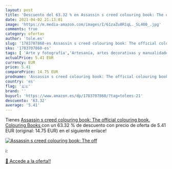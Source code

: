 ```yaml
---
layout: post
title: 'Descuento del 63.32 % en Assassin s creed colouring book: The off'
date: 2021-04-02 21:13:01
image: 'https://m.media-amazon.com/images/I/61zaZu8R1qL._SL400_.jpg'
comments: true
category: ofertas
author: 'tole.es'
slug: '1783707860-es Assassin s creed colouring book: The official colouring...'
sku: '1783707860-es'
tags: [ 'Arte y fotografía','Artesanía, artes decorativas y manualidades','Guías de videojuegos y juegos para PC','Hogar, manualidades y estilos de vida','Informática, internet y medios digitales','Libros','Pintura', ]
actualPrice: 5.41 EUR
currency: EUR
price: 5.41
comparePrice: 14.75 EUR
prodname: 'Assassin s creed colouring book: The official colouring book.  Colouring Books '
country: 'es'
flag: '🇪🇸'
brand: ''
buyurl: 'https://www.amazon.es/dp/1783707860/?tag=tolees-21'
descuento: '63.32'
average: '5.41'
---
```


Tienes [Assassin s creed colouring book: The official colouring book.  Colouring Books ](https://www.amazon.es/dp/1783707860/?tag=tolees-21) con un 63.32 % de descuento con precio de oferta de 5.41 EUR (original: 14.75 EUR) en el siguiente enlace!

[![Assassin s creed colouring book: The off](https://m.media-amazon.com/images/I/61zaZu8R1qL._SL400_.jpg)](https://www.amazon.es/dp/1783707860/?tag=tolees-21)

ℹ️:


[🛒 Accede a la oferta!!](https://www.amazon.es/dp/1783707860/?tag=tolees-21)
